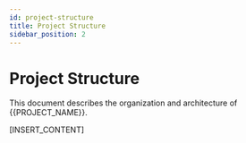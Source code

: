 ```yaml
---
id: project-structure
title: Project Structure
sidebar_position: 2
---
```


# Project Structure

This document describes the organization and architecture of {{PROJECT_NAME}}.

[INSERT_CONTENT]
